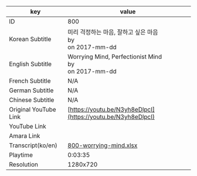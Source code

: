 |  key  |  value  |
|-------|---------|
| ID            | 800 |
| Korean Subtitle | 미리 걱정하는 마음, 잘하고 싶은 마음<br>by <br>on 2017-mm-dd<br>|
| English Subtitle | Worrying Mind, Perfectionist Mind<br>by <br>on 2017-mm-dd<br>|
| French Subtitle | N/A |
| German Subtitle | N/A |
| Chinese Subtitle | N/A |
| Original YouTube Link  | [https://youtu.be/N3yh8eDlpcI](https://youtu.be/N3yh8eDlpcI) |
| YouTube Link  |  |
| Amara Link    |  |
| Transcript(ko/en) | [800-worrying-mind.xlsx](https://github.com/jungtosociety/dharma-qna/raw/master/sub/800/800-worrying-mind.xlsx) |
| Playtime | 0:03:35 |
| Resolution | 1280x720|
